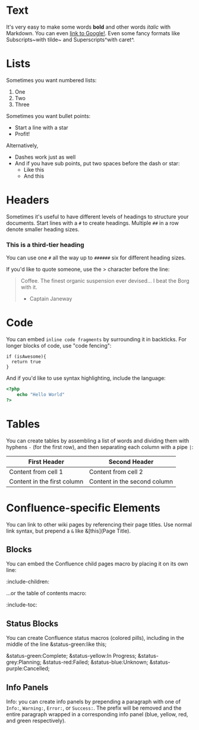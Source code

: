 # Text

It's very easy to make some words **bold** and other words *italic* with Markdown. You can even [link to Google!](http://google.com).
Even some fancy formats like Subscripts~with tilde~ and Superscripts^with caret^.

# Lists

Sometimes you want numbered lists:

1. One
2. Two
3. Three

Sometimes you want bullet points:

* Start a line with a star
* Profit!

Alternatively,

- Dashes work just as well
- And if you have sub points, put two spaces before the dash or star:
    - Like this
    - And this

# Headers

Sometimes it's useful to have different levels of headings to structure your documents. Start lines with a `#` to create headings. Multiple `##` in a row denote smaller heading sizes.

### This is a third-tier heading

You can use one `#` all the way up to `######` six for different heading sizes.

If you'd like to quote someone, use the > character before the line:

> Coffee. The finest organic suspension ever devised... I beat the Borg with it.
> - Captain Janeway

# Code

You can embed `inline code fragments` by surrounding it in backticks.  For longer blocks of
code, use "code fencing":

```
if (isAwesome){
  return true
}
```

And if you'd like to use syntax highlighting, include the language:

```php
<?php
    echo "Hello World"
?>
```

# Tables

You can create tables by assembling a list of words and dividing them with hyphens `-` (for the first row), and then separating each column with a pipe `|`:

First Header | Second Header
------------ | -------------
Content from cell 1 | Content from cell 2
Content in the first column | Content in the second column

# Confluence-specific Elements

You can link to other wiki pages by referencing their page titles.  Use normal link syntax, but prepend a `&` like &[this](Page Title).

## Blocks

You can embed the Confluence child pages macro by placing it on its own line:

:include-children:

...or the table of contents macro:

:include-toc:

## Status Blocks

You can create Confluence status macros (colored pills), including in the middle of the line &status-green:like this;

&status-green:Complete;
&status-yellow:In Progress;
&status-grey:Planning;
&status-red:Failed;
&status-blue:Unknown;
&status-purple:Cancelled;

## Info Panels

Info: you can create info panels by prepending a paragraph with one of `Info:`, `Warning:`, `Error:`, or `Success:`.  The prefix will be
removed and the entire paragraph wrapped in a corresponding info panel (blue, yellow, red, and green respectively).